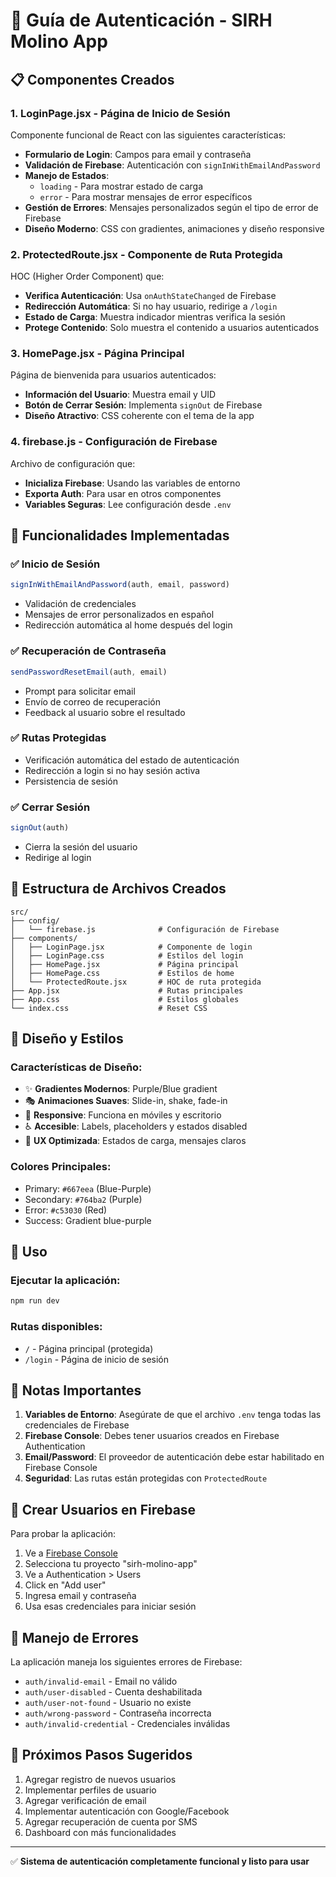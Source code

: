 # 🔐 Guía de Autenticación - SIRH Molino App

## 📋 Componentes Creados

### 1. **LoginPage.jsx** - Página de Inicio de Sesión
Componente funcional de React con las siguientes características:

- **Formulario de Login**: Campos para email y contraseña
- **Validación de Firebase**: Autenticación con `signInWithEmailAndPassword`
- **Manejo de Estados**: 
  - `loading` - Para mostrar estado de carga
  - `error` - Para mostrar mensajes de error específicos
- **Gestión de Errores**: Mensajes personalizados según el tipo de error de Firebase
- **Diseño Moderno**: CSS con gradientes, animaciones y diseño responsive

### 2. **ProtectedRoute.jsx** - Componente de Ruta Protegida
HOC (Higher Order Component) que:

- **Verifica Autenticación**: Usa `onAuthStateChanged` de Firebase
- **Redirección Automática**: Si no hay usuario, redirige a `/login`
- **Estado de Carga**: Muestra indicador mientras verifica la sesión
- **Protege Contenido**: Solo muestra el contenido a usuarios autenticados

### 3. **HomePage.jsx** - Página Principal
Página de bienvenida para usuarios autenticados:

- **Información del Usuario**: Muestra email y UID
- **Botón de Cerrar Sesión**: Implementa `signOut` de Firebase
- **Diseño Atractivo**: CSS coherente con el tema de la app

### 4. **firebase.js** - Configuración de Firebase
Archivo de configuración que:

- **Inicializa Firebase**: Usando las variables de entorno
- **Exporta Auth**: Para usar en otros componentes
- **Variables Seguras**: Lee configuración desde `.env`

## 🚀 Funcionalidades Implementadas

### ✅ Inicio de Sesión
```javascript
signInWithEmailAndPassword(auth, email, password)
```
- Validación de credenciales
- Mensajes de error personalizados en español
- Redirección automática al home después del login

### ✅ Recuperación de Contraseña
```javascript
sendPasswordResetEmail(auth, email)
```
- Prompt para solicitar email
- Envío de correo de recuperación
- Feedback al usuario sobre el resultado

### ✅ Rutas Protegidas
- Verificación automática del estado de autenticación
- Redirección a login si no hay sesión activa
- Persistencia de sesión

### ✅ Cerrar Sesión
```javascript
signOut(auth)
```
- Cierra la sesión del usuario
- Redirige al login

## 📁 Estructura de Archivos Creados

```
src/
├── config/
│   └── firebase.js              # Configuración de Firebase
├── components/
│   ├── LoginPage.jsx            # Componente de login
│   ├── LoginPage.css            # Estilos del login
│   ├── HomePage.jsx             # Página principal
│   ├── HomePage.css             # Estilos de home
│   └── ProtectedRoute.jsx       # HOC de ruta protegida
├── App.jsx                      # Rutas principales
├── App.css                      # Estilos globales
└── index.css                    # Reset CSS
```

## 🎨 Diseño y Estilos

### Características de Diseño:
- ✨ **Gradientes Modernos**: Purple/Blue gradient
- 🎭 **Animaciones Suaves**: Slide-in, shake, fade-in
- 📱 **Responsive**: Funciona en móviles y escritorio
- ♿ **Accesible**: Labels, placeholders y estados disabled
- 🎯 **UX Optimizada**: Estados de carga, mensajes claros

### Colores Principales:
- Primary: `#667eea` (Blue-Purple)
- Secondary: `#764ba2` (Purple)
- Error: `#c53030` (Red)
- Success: Gradient blue-purple

## 🔧 Uso

### Ejecutar la aplicación:
```bash
npm run dev
```

### Rutas disponibles:
- `/` - Página principal (protegida)
- `/login` - Página de inicio de sesión

## 📝 Notas Importantes

1. **Variables de Entorno**: Asegúrate de que el archivo `.env` tenga todas las credenciales de Firebase
2. **Firebase Console**: Debes tener usuarios creados en Firebase Authentication
3. **Email/Password**: El proveedor de autenticación debe estar habilitado en Firebase Console
4. **Seguridad**: Las rutas están protegidas con `ProtectedRoute`

## 🔐 Crear Usuarios en Firebase

Para probar la aplicación:

1. Ve a [Firebase Console](https://console.firebase.google.com)
2. Selecciona tu proyecto "sirh-molino-app"
3. Ve a Authentication > Users
4. Click en "Add user"
5. Ingresa email y contraseña
6. Usa esas credenciales para iniciar sesión

## 🐛 Manejo de Errores

La aplicación maneja los siguientes errores de Firebase:

- `auth/invalid-email` - Email no válido
- `auth/user-disabled` - Cuenta deshabilitada
- `auth/user-not-found` - Usuario no existe
- `auth/wrong-password` - Contraseña incorrecta
- `auth/invalid-credential` - Credenciales inválidas

## 🎯 Próximos Pasos Sugeridos

1. Agregar registro de nuevos usuarios
2. Implementar perfiles de usuario
3. Agregar verificación de email
4. Implementar autenticación con Google/Facebook
5. Agregar recuperación de cuenta por SMS
6. Dashboard con más funcionalidades

---

✅ **Sistema de autenticación completamente funcional y listo para usar**
